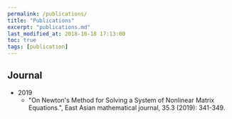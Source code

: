 ```yaml
---
permalink: /publications/
title: "Publications"
excerpt: "publications.md"
last_modified_at: 2018-10-18 17:13:00
toc: true
tags: [publication]
---
```


## Journal
- 2019
    - "On Newton's Method for Solving a System of Nonlinear Matrix Equations.", East Asian mathematical journal, 35.3 (2019): 341-349.